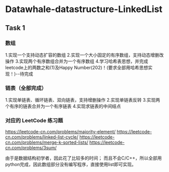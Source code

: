 # Datawhale-datastructure-LinkedList

## Task 1

### 数组
1.实现一个支持动态扩容的数组
2.实现一个大小固定的有序数组，支持动态增删改操作
3.实现两个有序数组合并为一个有序数组
4.学习哈希表思想，并完成leetcode上的两数之和(1)及Happy  Number(202)！(要求全部用哈希思想实现！)--待完成

### 链表（全部完成）
1.实现单链表、循环链表、双向链表，支持增删操作
2.实现单链表反转
3.实现两个有序的链表合并为一个有序链表
4.实现求链表的中间结点

### 对应的 LeetCode 练习题

https://leetcode-cn.com/problems/majority-element/
https://leetcode-cn.com/problems/linked-list-cycle/
https://leetcode-cn.com/problems/merge-k-sorted-lists/
https://leetcode-cn.com/problems/3sum/


由于是数据结构初学者，因此花了比较多的时间；
而且不会C/C++，所以全部用python完成，因此数组部分没有编写程序，直接使用list即可实现。
